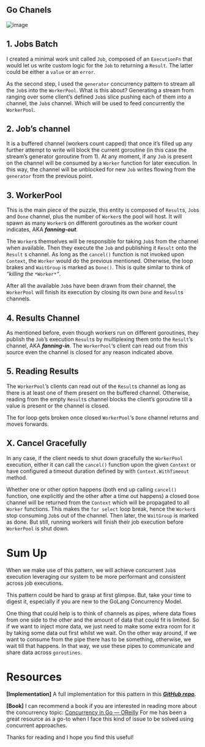 ## Go Chanels

![image](https://user-images.githubusercontent.com/3950155/134639099-55319ca1-e199-4c37-aa63-d5a5bfb05d10.png)

## 1\. Jobs Batch

I created a minimal work unit called `Job`, composed of an `ExecutionFn` that would let us write custom logic for the `Job` to returning a `Result`. The latter could be either a `value` or an `error`.

As the second step, I used the `generator` concurrency pattern to stream all the `Job`s into the `WorkerPool`. What is this about? Generating a stream from ranging over some client’s defined `Job`s slice pushing each of them into a channel, the `Job`s channel. Which will be used to feed concurrently the `WorkerPool`.

## 2\. Job’s channel

It is a buffered channel (workers count capped) that once it’s filled up any further attempt to write will block the current goroutine (in this case the stream’s generator goroutine from 1). At any moment, if any `Job` is present on the channel will be consumed by a `Worker` function for later execution. In this way, the channel will be unblocked for new `Job` writes flowing from the `generator` from the previous point.

## 3\. WorkerPool

This is the main piece of the puzzle, this entity is composed of `Result`s, `Job`s and `Done` channel, plus the number of `Worker`s the pool will host. It will spawn as many `Worker`s on different goroutines as the worker count indicates, AKA ***fanning-out***.

The `Worker`s themselves will be responsible for taking `Job`s from the channel when available. Then they execute the `Job` and publishing it `Result` onto the `Result` s channel. As long as the `cancel()` function is not invoked upon `Context`, the `Worker` would do the previous mentioned. Otherwise, the loop brakes and `WaitGroup` is marked as `Done()`. This is quite similar to think of *“killing the* `*Worker*`*“*.

After all the available `Job`s have been drawn from their channel, the `WorkerPool` will finish its execution by closing its own `Done` and `Result`s channels.

## 4\. Results Channel

As mentioned before, even though workers run on different goroutines, they publish the `Job`’s execution `Result`s by multiplexing them onto the `Result`’s channel, AKA ***fanning-in***. The `WorkerPool`‘s client can read out from this source even the channel is closed for any reason indicated above.

## 5\. Reading Results

The `WorkerPool`’s clients can read out of the `Result`s channel as long as there is at least one of them present on the buffered channel. Otherwise, reading from the empty `Result`s channel blocks the client’s goroutine till a value is present or the channel is closed.

The for loop gets broken once closed `WorkerPool`‘s `Done` channel returns and moves forwards.

## X. Cancel Gracefully

In any case, if the client needs to shut down gracefully the `WorkerPool` execution, either it can call the `cancel()` function upon the given `Context` or have configured a timeout duration defined by with `Context.WithTimeout` method.

Whether one or other option happens (both end up calling `cancel()` function, one explicitly and the other after a time out happens) a closed `Done` channel will be returned from the `Context` which will be propagated to all `Worker` functions. This makes the `for select` loop break, hence the `Worker`s stop consuming `Job`s out of the channel. Then later, the `WaitGroup` is marked as done. But still, running workers will finish their job execution before `WorkerPool` is shut down.

# Sum Up

When we make use of this pattern, we will achieve concurrent `Job`s execution leveraging our system to be more performant and consistent across job executions.

This pattern could be hard to grasp at first glimpse. But, take your time to digest it, especially if you are new to the GoLang Concurrency Model.

One thing that could help is to think of channels as pipes, where data flows from one side to the other and the amount of data that could fit is limited. So if we want to inject more data, we just need to make some extra room for it by taking some data out first whilst we wait. On the other way around, if we want to consume from the pipe there has to be something, otherwise, we wait till that happens. In that way, we use these pipes to communicate and share data across `goroutines`.

# Resources

**\[Implementation\]** A full implementation for this pattern in this [***GitHub repo***](https://github.com/godoylucase/workers-pool)***.***

**\[Book\]** I can recommend a book if you are interested in reading more about the concurrency topic: [Concurrency in Go — OReilly](https://www.oreilly.com/library/view/concurrency-in-go/9781491941294/)
For me has been a great resource as a go-to when I face this kind of issue to be solved using concurrent approaches.

Thanks for reading and I hope you find this useful!
